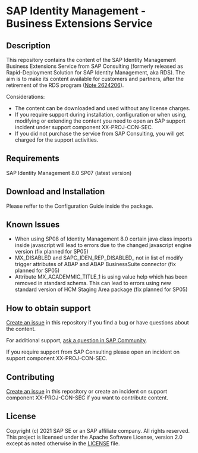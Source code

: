# SAP Identity Management - Business Extensions Service

## Description

This repository contains the content of the SAP Identity Management Business Extensions Service from SAP Consulting (formerly released as Rapid-Deployment Solution for SAP Identity Management, aka RDS). The aim is to make its content available for customers and partners, after the retirement of the RDS program ([Note 2624206](https://launchpad.support.sap.com/#/notes/2624206)).  

Considerations:
* The content can be downloaded and used without any license charges.
* If you require support during installation, configuration or when using, modifying or extending the content you need to open an SAP support incident under support component XX-PROJ-CON-SEC.
* If you did not purchase the service from SAP Consulting, you will get charged for the support activities. 

## Requirements

SAP Identity Management 8.0 SP07 (latest version)

## Download and Installation
Please reffer to the Configuration Guide inside the package.

## Known Issues

* When using SP08 of Identity Management 8.0 certain java class imports inside javascript will lead to errors due to the changed javascript engine version (fix planned for SP05)
* MX_DISABLED and SAPC_IDEN_REP_DISABLED_<repName> not in list of modify trigger attributes of ABAP and ABAP BusinessSuite connector (fix planned for SP05)
* Attribute MX_ACADEMMIC_TITLE_1 is using value help which has been removed in standard schema. This can lead to errors using new standard version of HCM Staging Area package (fix planned for SP05)

## How to obtain support

[Create an issue](https://github.com/SAP-samples/<repository-name>/issues) in this repository if you find a bug or have questions about the content.
 
For additional support, [ask a question in SAP Community](https://answers.sap.com/questions/ask.html).

If you require support from SAP Consulting please open an incident on support component XX-PROJ-CON-SEC.

## Contributing

[Create an issue](https://github.com/SAP-samples/idm-business-extensions-service/issues) in this repository or create an incident on support component XX-PROJ-CON-SEC if you want to contribute content.

## License

Copyright (c) 2021 SAP SE or an SAP affiliate company. All rights reserved. This project is licensed under the Apache Software License, version 2.0 except as noted otherwise in the [LICENSE](LICENSES/Apache-2.0.txt) file.

